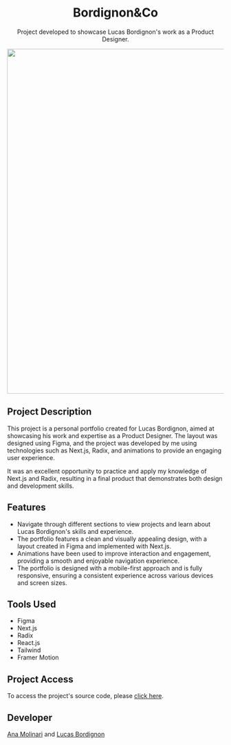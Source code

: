 <h1 align="center">Bordignon&Co</h1>

<p align="center">
Project developed to showcase Lucas Bordignon's work as a Product Designer.
    
<div align="center">
    <img src="https://i.imgur.com/nDNX9Jb.pngf" width="800">
</div>

## Project Description

<p align="justify">

This project is a personal portfolio created for Lucas Bordignon, aimed at showcasing his work and expertise as a Product Designer. The layout was designed using Figma, and the project was developed by me using technologies such as Next.js, Radix, and animations to provide an engaging user experience.

It was an excellent opportunity to practice and apply my knowledge of Next.js and Radix, resulting in a final product that demonstrates both design and development skills.

## Features

- Navigate through different sections to view projects and learn about Lucas Bordignon's skills and experience.
- The portfolio features a clean and visually appealing design, with a layout created in Figma and implemented with Next.js.
- Animations have been used to improve interaction and engagement, providing a smooth and enjoyable navigation experience.
- The portfolio is designed with a mobile-first approach and is fully responsive, ensuring a consistent experience across various devices and screen sizes.

## Tools Used

- Figma
- Next.js
- Radix
- React.js
- Tailwind
- Framer Motion

###

## Project Access

To access the project's source code, please [click here](https://www.bordignon.co/).

## Developer
[Ana Molinari](https://www.linkedin.com/in/anahmolinari/) and 
[Lucas Bordignon](https://www.linkedin.com/in/bordignonlucas/)
